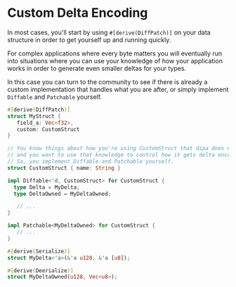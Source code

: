 # Custom Delta Encoding

In most cases, you'll start by using `#[derive(DiffPatch)]` on your data structure in order to get yourself up and running quickly.

For complex applications where every byte matters you will eventually run into situations where you can use your knowledge of how your
application works in order to generate even smaller deltas for your types.

In this case you can turn to the community to see if there is already a custom implementation that handles what you are after,
or simply implement `Diffable` and `Patchable` yourself.

```rust
#[derive(DiffPatch)]
struct MyStruct {
   field_a: Vec<f32>,
   custom: CustomStruct
}

// You know things about how you're using CustomStruct that dipa does not,
// and you want to use that knowledge to control how it gets delta encoded.
// So, you implement Diffable and Patchable yourself.
struct CustomStruct { name: String }

impl Diffable<'d, CustomStruct> for CustomStruct {
  type Delta = MyDelta;
  type DeltaOwned = MyDeltaOwned;

   // ...
}

impl Patchable<MyDeltaOwned> for CustomStruct {
   // ...
}

#[derive(Serialize)]
struct MyDelta<'a>(&'a u128, &'a [u8]);

#[derive(Deerialize)]
struct MyDeltaOwned(u128, Vec<u8>);
```
